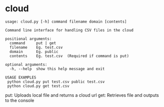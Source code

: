 # cloud

```
usage: cloud.py [-h] command filename domain [contents]

Command line interface for handling CSV files in the cloud

positional arguments:
  command     put | get
  filename    Eg. test.csv
  domain      Eg. public
  contents    Eg. test.csv  (Required if command is put)

optional arguments:
  -h, --help  show this help message and exit

USAGE EXAMPLES 
 python cloud.py put test.csv public test.csv 
 python cloud.py get test.csv 
```




put: Uploads local file and returns a cloud url
get: Retrieves file and outputs to the console